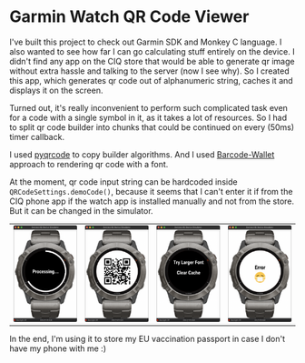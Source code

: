# Garmin Watch QR Code Viewer

I've built this project to check out Garmin SDK and Monkey C language.
I also wanted to see how far I can go calculating stuff entirely on the device.
I didn't find any app on the CIQ store that would be able to generate qr image without extra hassle and talking to the server (now I see why).
So I created this app, which generates qr code out of alphanumeric string, caches it and displays it on the screen.

Turned out, it's really inconvenient to perform such complicated task even for a code with a single symbol in it, as it takes a lot of resources.
So I had to split qr code builder into chunks that could be continued on every (50ms) timer callback.

I used [pyqrcode](https://github.com/mnooner256/pyqrcode) to copy builder algorithms.
And I used [Barcode-Wallet](https://github.com/macherel/Barcode-Wallet) approach to rendering qr code with a font.

At the moment, qr code input string can be hardcoded inside `QRCodeSettings.demoCode()`, because it seems that I can't enter it if from the CIQ phone app if the watch app is installed manually and not from the store.
But it can be changed in the simulator.

|  |  |  |  |
| - | - | - | - |
| ![processing](images/processing.png) | ![main](images/main.png) | ![menu](images/menu.png) | ![error](images/error.png) |

In the end, I'm using it to store my EU vaccination passport in case I don't have my phone with me :)
